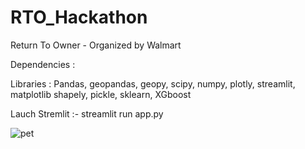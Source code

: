 # RTO_Hackathon
Return To Owner - Organized by Walmart

Dependencies : 

Libraries :
Pandas, 
geopandas, 
geopy, 
scipy, 
numpy, 
plotly, 
streamlit, 
matplotlib
shapely,
pickle,
sklearn,
XGboost


Lauch Stremlit :- streamlit run app.py

![pet](https://user-images.githubusercontent.com/6473576/180655369-0a88f508-4472-4ff6-81d1-847b672541c8.jpg)

